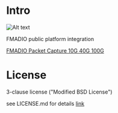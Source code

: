 # Intro 

![Alt text](http://fmad.io/analytics/logo_capmerge.png "fmadio platform integration")

FMADIO public platform integration 

[FMADIO Packet Capture 10G 40G 100G](https://fmad.io)

# License

3-clause license ("Modified BSD License")

see LICENSE.md for details
[link](https://github.com/fmadio/platform/blob/main/LICENSE.md)


